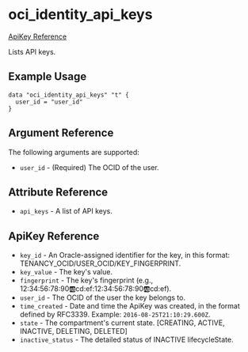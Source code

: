 # oci\_identity\_api\_keys

[ApiKey Reference][5c500506]

  [5c500506]: https://docs.us-phoenix-1.oraclecloud.com/api/#/en/identity/20160918/ApiKey/ "ApiKeyReference"

Lists API keys.

## Example Usage

```
data "oci_identity_api_keys" "t" {
  user_id = "user_id"
}
```

## Argument Reference

The following arguments are supported:

* `user_id` - (Required) The OCID of the user.

## Attribute Reference
* `api_keys` - A list of API keys.

## ApiKey Reference
* `key_id` - An Oracle-assigned identifier for the key, in this format: TENANCY_OCID/USER_OCID/KEY_FINGERPRINT.
* `key_value` - The key's value.
* `fingerprint` - The key's fingerprint (e.g., 12:34:56:78:90:ab:cd:ef:12:34:56:78:90:ab:cd:ef).
* `user_id` - The OCID of the user the key belongs to.
* `time_created` - Date and time the ApiKey was created, in the format defined by RFC3339.  Example: `2016-08-25T21:10:29.600Z`.
* `state` - The compartment's current state. [CREATING, ACTIVE, INACTIVE, DELETING, DELETED]
* `inactive_status` - The detailed status of INACTIVE lifecycleState.
